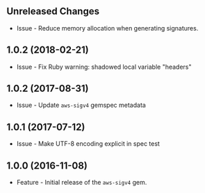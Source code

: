 Unreleased Changes
------------------

* Issue - Reduce memory allocation when generating signatures.

1.0.2 (2018-02-21)
------------------

* Issue - Fix Ruby warning: shadowed local variable "headers"

1.0.2 (2017-08-31)
------------------

* Issue - Update `aws-sigv4` gemspec metadata

1.0.1 (2017-07-12)
------------------

* Issue - Make UTF-8 encoding explicit in spec test

1.0.0 (2016-11-08)
------------------

* Feature - Initial release of the `aws-sigv4` gem.

